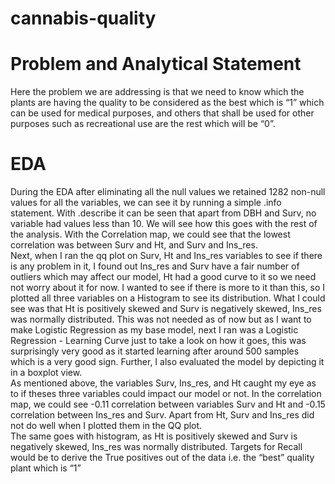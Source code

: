 # cannabis-quality

# Problem and Analytical Statement
Here the problem we are addressing is that we need to know which the plants are having the quality to be considered as the best which is “1” which can be used for medical purposes, and others that shall be used for other purposes such as recreational use are the rest which will be “0”.

# EDA
During the EDA after eliminating all the null values we retained 1282 non-null values for all the variables, we can see it by running a simple .info statement.
With .describe it can be seen that apart from DBH and Surv, no variable had values less than 10. We will see how this goes with the rest of the analysis.
With the Correlation map, we could see that the lowest correlation was between Surv and Ht, and Surv and Ins_res.  
Next, when I ran the qq plot on Surv, Ht and Ins_res variables to see if there is any problem in it, I found out Ins_res and Surv have a fair number of outliers which may affect our model, Ht had a good curve to it so we need not worry about it for now.
I wanted to see if there is more to it than this, so I plotted all three variables on a Histogram to see its distribution. What I could see was that Ht is positively skewed and Surv is negatively skewed, Ins_res was normally distributed.
This was not needed as of now but as I want to make Logistic Regression as my base model, next I ran was a Logistic Regression - Learning Curve just to take a look on how it goes, this was surprisingly very good as it started learning after around 500 samples which is a very good sign. Further, I also evaluated the model by depicting it in a boxplot view.  
As mentioned above, the variables Surv, Ins_res, and Ht caught my eye as to if theses three variables could impact our model or not.
In the correlation map, we could see -0.11 correlation between variables Surv and Ht and -0.15 correlation between Ins_res and Surv.
Apart from Ht, Surv and Ins_res did not do well when I plotted them in the QQ plot.  
The same goes with histogram, as Ht is positively skewed and Surv is negatively skewed, Ins_res was normally distributed.
Targets for Recall would be to derive the True positives out of the data i.e. the “best” quality plant which is “1”
